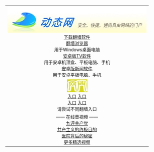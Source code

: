 <table>
  <tr>
    <td align=center>
      <a href="http://t.cn/RW999di"><img src="https://github.com/chengyuan98/up/blob/master/dtw.jpg" /><br/>
      <a href="https://github.com/chengyuan98/software/blob/master/README.md">下载翻墙软件</a><br/>
      <a href="https://github.com/chengyuan98/browser/blob/master/README.md">翻墙浏览器</a><br/>
      用于Windows桌面电脑<br/>
      <a href="https://github.com/chengyuan98/up/blob/master/iNTD_TVsp1.apk">安卓版TV软件</a><br/>
      用于安卓机顶盒、平板电脑、手机<br/>
      <a href="https://github.com/hao369/a/raw/master/jygV2.2.2017082401.apk">安卓版新闻软件</a><br/>
      用于安卓平板电脑、手机<br/>
    </td>
  </tr>
  <tr>
    <td align=center>
      <a href="https://s3-us-west-1.amazonaws.com/ogaten/show.htm?from=852"><img src="https://github.com/chengyuan98/up/blob/master/wm.jpg" /><br/>
      <a href="https://s3-us-west-1.amazonaws.com/ogaten/show.htm?from=852">入口</a>
      <a href="https://s3.amazonaws.com/ogate/show.htm?from=852">入口</a><br/>
      <a href="https://s3.ap-south-1.amazonaws.com/ogatem/show.htm?from=852">入口</a>
      <a href="https://s3.us-east-2.amazonaws.com/ogateh/show.htm?from=852">入口</a><br/>
      请尝试不同翻墙入口<br/>
    </td>
  </tr>
  <tr>
    <td align=center>
      —— 在线音视频 ——<br/>
      <a href="https://s3-us-west-1.amazonaws.com/ogaten/show.htm?from=852#c816837"> 九评共产党 </a><br/>
      <a href="https://s3-us-west-1.amazonaws.com/ogaten/show.htm?from=852#c838296"> 共产主义的终极目的 </a><br/>
      <a href="https://s3.amazonaws.com/ogate/show.htm?from=852#c838867"> 医院背后的秘密 </a><br/>
      <a href="https://github.com/chengyuan98/video/blob/master/README.md"> 更多精选视频 </a><br/>
    </td>
  </tr>
</table>
